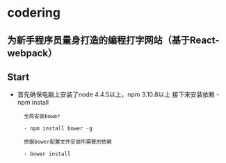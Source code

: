 # codering
## 为新手程序员量身打造的编程打字网站（基于React-webpack）

## Start 

- 首先确保电脑上安装了node 4.4.5以上，npm 3.10.8以上
	接下来安装依赖
		- npm install

		全局安装bower

		- npm install bower -g

		依据bower配置文件安装所需要的依赖
		
		- bower install








